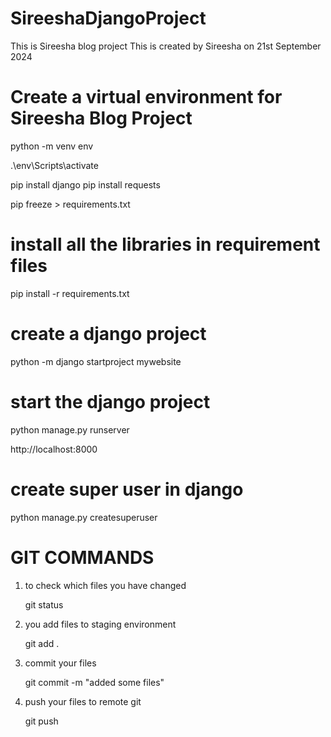 # SireeshaDjangoProject
This is Sireesha blog project
This is created by Sireesha on 21st September 2024

# Create a virtual environment for Sireesha Blog Project
python -m venv env

.\env\Scripts\activate

pip install django
pip install requests

pip freeze > requirements.txt

# install  all the libraries in requirement files

pip install -r requirements.txt

# create a django project
python -m django startproject mywebsite


# start the django project
python manage.py runserver


http://localhost:8000

# create super user in django

python manage.py createsuperuser







# GIT COMMANDS

1. to check which files you have changed

    git status

2. you add files to staging environment

    git add .

3. commit your files

    git commit -m "added some files"

4. push your files to remote git

    git push




